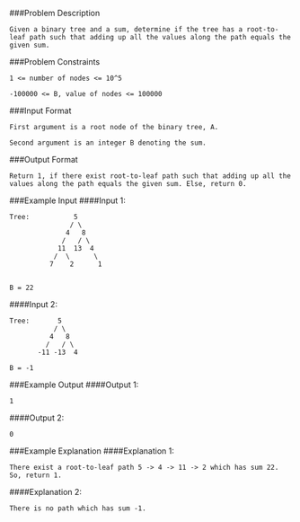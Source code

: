 ###Problem Description
```
Given a binary tree and a sum, determine if the tree has a root-to-leaf path such that adding up all the values along the path equals the given sum.
```


###Problem Constraints
```
1 <= number of nodes <= 10^5

-100000 <= B, value of nodes <= 100000
```


###Input Format
```
First argument is a root node of the binary tree, A.

Second argument is an integer B denoting the sum.
```


###Output Format
```
Return 1, if there exist root-to-leaf path such that adding up all the values along the path equals the given sum. Else, return 0.
```


###Example Input
####Input 1:

```
Tree:           5
               / \
              4   8
             /   / \
            11  13  4
           /  \      \
          7    2      1


B = 22

```
####Input 2:

```
Tree:       5
           / \
          4   8
         /   / \
       -11 -13  4

B = -1

```
###Example Output
####Output 1:

```
1
```
####Output 2:

```
0
```


###Example Explanation
####Explanation 1:

```
There exist a root-to-leaf path 5 -> 4 -> 11 -> 2 which has sum 22. So, return 1.
```
####Explanation 2:

```
There is no path which has sum -1.
```